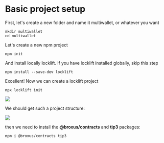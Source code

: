 # Basic project setup

First, let's create a new folder and name it multiwallet, or whatever you want

```shell-session
mkdir multiwallet
cd multiwallet
```

Let's create a new npm project

``` shell-session
npm init
```

And install locally locklift. If you have locklift installed globally, skip this step

``` shell-session
npm install --save-dev locklift
```

Excellent! Now we can create a locklift project

``` shell-session
npx locklift init
```

![](< /image(12).png>)

We should get such a project structure:

![](< /image(7).png>)

then we need to install the **@broxus/contracts** and **tip3** packages:

```` shell-session
npm i @broxus/contracts tip3
````





